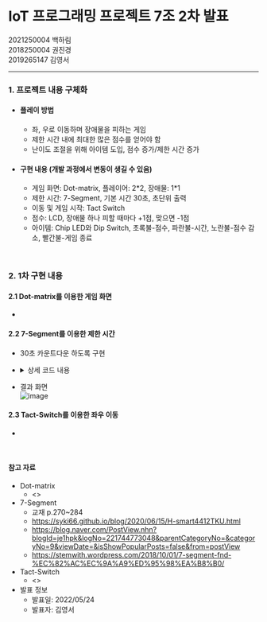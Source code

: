 # IoT 프로그래밍 프로젝트 7조 2차 발표
2021250004 백하림   
2018250004 권진경   
2019265147 김영서   
*** 
   
### 1. 프로젝트 내용 구체화   
- #### 플레이 방법
  - 좌, 우로 이동하며 장애물을 피하는 게임
  - 제한 시간 내에 최대한 많은 점수를 얻어야 함
  - 난이도 조절을 위해 아이템 도입, 점수 증가/제한 시간 증가
- #### 구현 내용 (개발 과정에서 변동이 생길 수 있음)
  - 게임 화면: Dot-matrix, 플레이어: 2\*2, 장애물: 1\*1
  - 제한 시간: 7-Segment, 기본 시간 30초, 초단위 출력
  - 이동 및 게임 시작: Tact Switch
  - 점수: LCD, 장애물 하나 피할 때마다 +1점, 맞으면 -1점
  - 아이템: Chip LED와 Dip Switch, 초록불-점수, 파란불-시간, 노란불-점수 감소, 빨간불-게임 종료
       
</Br> 
    
### 2. 1차 구현 내용
#### 2.1 Dot-matrix를 이용한 게임 화면
- 

#### 2.2 7-Segment를 이용한 제한 시간
- 30초 카운트다운 하도록 구현
- <details>
  <summary>상세 코드 내용</summary>
  <div markdown="1">

  ```
  #include <stdio.h>

  int play_time[4] = {0,0,3,0}; // 초기 시간 30초

  // 카운트다운 함수
  void count_time(int play_time[], unsigned char FND_DATA_TBL[]){
    for (int i=2; i>=0; i--) { // 3번째 핀(10의 자릿수)
      for (int j=10; j>0; j--) { // 4번째 핀(1의 자릿수)
        // 20, 10 출력
        if ((i==1 || i==0) && j==10) {
          play_time[2] = ++i;
          play_time[3] = FND_DATA_TBL[0];
          printf("%d%d%d%d\n", play_time[0],play_time[1],play_time[2], play_time[3]);
          i--;
          continue;
        } else {
          if (i==2 && j==10){
            continue;
          }
          // 나머지 출력
          play_time[2] = i;
          play_time[3] = FND_DATA_TBL[j];
          printf("%d%d%d%d\n", play_time[0],play_time[1],play_time[2], play_time[3]);      
        }
      }
    }
  }

  // 세그먼트 제어 함수
  int FND_control(int play_time[], int time_sleep, unsigned char FND_DATA_TBL[]){
    int fnd_fd = 0;
    unsigned char fnd_num[4];

    //play_time 원소 순서에 맞게 넣기
    fnd_num[0] = FND_DATA_TBL[play_time[0]];
    fnd_num[1] = FND_DATA_TBL[play_time[1]];
    fnd_num[2] = FND_DATA_TBL[play_time[2]];
    fnd_num[3] = FND_DATA_TBL[play_time[3]];

    /*fnd_fd = open(fnd_dev, O_RDWR);
      if(fnd_fd < 0){printf("fnd error\n");}; // 예외처리

    write(fnd_fd, &fnd_num, sizeof(fnd_num)); // 출력
    sleep(time_sleep); //점등시간 조절

    close(fnd_fd);*/
  }

  int main() {
    //unsigned char FND_DATA_TBL[] = { 0xC0, 0xF9, 0xA4, 0xB0, 0x99, 0x92, 0x82, 0xF8, 0x80, 0x90 };
    int FND_DATA_TBL[] = {0,1,2,3,4,5,6,7,8,9}; //test용 10진수 배열

    FND_control(play_time, 3, FND_DATA_TBL);  

    count_time(play_time, FND_DATA_TBL);

    return 0;
  } 
  ```

  </div>
  </details>


- 결과 화면   
  ![image](https://user-images.githubusercontent.com/59548168/169685740-f0e1c078-3881-4629-813e-a183e89a6cb0.png)


#### 2.3 Tact-Switch를 이용한 좌우 이동
- 

</Br>  
   
#### 참고 자료   
- Dot-matrix   
  - <>
- 7-Segment   
  - 교재 p.270~284
  - <https://syki66.github.io/blog/2020/06/15/H-smart4412TKU.html>
  - <https://blog.naver.com/PostView.nhn?blogId=je1hpk&logNo=221744773048&parentCategoryNo=&categoryNo=9&viewDate=&isShowPopularPosts=false&from=postView>
  - <https://stemwith.wordpress.com/2018/10/01/7-segment-fnd-%EC%82%AC%EC%9A%A9%ED%95%98%EA%B8%B0/>
- Tact-Switch
  - <>
- 발표 정보
  - 발표일: 2022/05/24
  - 발표자: 김영서
